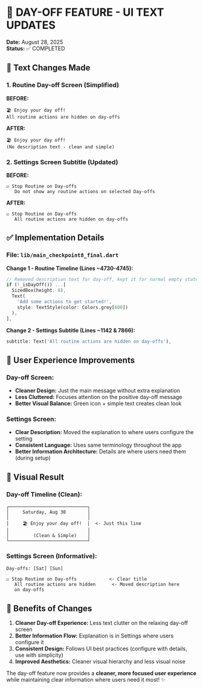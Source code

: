 # 🎨 DAY-OFF FEATURE - UI TEXT UPDATES
**Date:** August 28, 2025  
**Status:** ✅ COMPLETED

## 📝 **Text Changes Made**

### 1. **Routine Day-off Screen (Simplified)**
**BEFORE:**
```
🏖️ Enjoy your day off!
All routine actions are hidden on day-offs
```

**AFTER:**
```
🏖️ Enjoy your day off!
(No description text - clean and simple)
```

### 2. **Settings Screen Subtitle (Updated)**
**BEFORE:**
```
☑️ Stop Routine on Day-offs
   Do not show any routine actions on selected Day-offs
```

**AFTER:**
```
☑️ Stop Routine on Day-offs  
   All routine actions are hidden on day-offs
```

## ✅ **Implementation Details**

### **File:** `lib/main_checkpoint8_final.dart`

**Change 1 - Routine Timeline (Lines ~4730-4745):**
```dart
// Removed description text for day-off, kept it for normal empty state
if (!_isDayOff()) ...[
  SizedBox(height: 8),
  Text(
    'Add some actions to get started!', 
    style: TextStyle(color: Colors.grey[600])
  ),
],
```

**Change 2 - Settings Subtitle (Lines ~1142 & 7866):**
```dart
subtitle: Text('All routine actions are hidden on day-offs'),
```

## 🎯 **User Experience Improvements**

### **Day-off Screen:**
- **Cleaner Design:** Just the main message without extra explanation
- **Less Cluttered:** Focuses attention on the positive day-off message
- **Better Visual Balance:** Green icon + simple text creates clean look

### **Settings Screen:**
- **Clear Description:** Moved the explanation to where users configure the setting
- **Consistent Language:** Uses same terminology throughout the app
- **Better Information Architecture:** Details are where users need them (during setup)

## 📱 **Visual Result**

### **Day-off Timeline (Clean):**
```
┌─────────────────────────────┐
│     Saturday, Aug 30        │
│                             │
│     🏖️ Enjoy your day off!  │  <- Just this line
│                             │  
│         (Clean & Simple)    │
└─────────────────────────────┘
```

### **Settings Screen (Informative):**
```
Day-offs: [Sat] [Sun]

☑️ Stop Routine on Day-offs            <- Clear title
   All routine actions are hidden      <- Moved description here
   on day-offs                         
```

## 🎉 **Benefits of Changes**

1. **Cleaner Day-off Experience:** Less text clutter on the relaxing day-off screen
2. **Better Information Flow:** Explanation is in Settings where users configure it
3. **Consistent Design:** Follows UI best practices (configure with details, use with simplicity)
4. **Improved Aesthetics:** Cleaner visual hierarchy and less visual noise

The day-off feature now provides a **cleaner, more focused user experience** while maintaining clear information where users need it most! ✨
